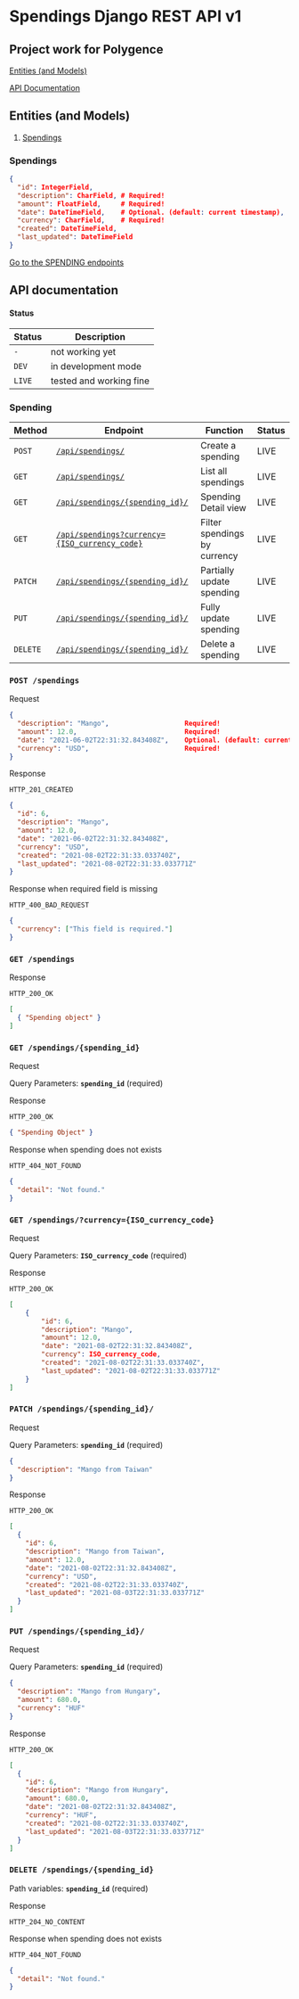 # Spendings Django REST API v1

## Project work for Polygence

[Entities (and Models)](#entities-and-models)

[API Documentation](#api-documentation)

## Entities (and Models)

1. [Spendings](#spendings)

### Spendings

```json
{
  "id": IntegerField,
  "description": CharField, # Required!
  "amount": FloatField,     # Required!
  "date": DateTimeField,    # Optional. (default: current timestamp),
  "currency": CharField,    # Required!
  "created": DateTimeField,
  "last_updated": DateTimeField
}
```

[Go to the SPENDING endpoints](#spending)

## API documentation

#### Status

| Status | Description             |
| ------ | ----------------------- |
| `-`    | not working yet         |
| `DEV`  | in development mode     |
| `LIVE` | tested and working fine |

### Spending

| Method   | Endpoint                                                                                 | Function                     | Status |
| -------- | ---------------------------------------------------------------------------------------- | ---------------------------- | ------ |
| `POST`   | [`/api/spendings/`](#post-spendings)                                                     | Create a spending            | LIVE   |
| `GET`    | [`/api/spendings/`](#get-spendings)                                                      | List all spendings           | LIVE   |
| `GET`    | [`/api/spendings/{spending_id}/`](#get-spendingsspending_id)                             | Spending Detail view         | LIVE   |
| `GET`    | [`/api/spendings?currency={ISO_currency_code}`](#get-spendingscurrencyiso_currency_code) | Filter spendings by currency | LIVE   |
| `PATCH`  | [`/api/spendings/{spending_id}/`](#patch-spendingsspending_id)                           | Partially update spending    | LIVE   |
| `PUT`    | [`/api/spendings/{spending_id}/`](#put-spendingsspending_id)                             | Fully update spending        | LIVE   |
| `DELETE` | [`/api/spendings/{spending_id}/`](#delete-spendingsspending_id)                          | Delete a spending            | LIVE   |

### `POST /spendings`

Request

```json
{
  "description": "Mango",                   Required!
  "amount": 12.0,                           Required!
  "date": "2021-06-02T22:31:32.843408Z",    Optional. (default: current timestamp),
  "currency": "USD",                        Required!
}
```

Response

`HTTP_201_CREATED`

```json
{
  "id": 6,
  "description": "Mango",
  "amount": 12.0,
  "date": "2021-06-02T22:31:32.843408Z",
  "currency": "USD",
  "created": "2021-08-02T22:31:33.033740Z",
  "last_updated": "2021-08-02T22:31:33.033771Z"
}
```

Response when required field is missing

`HTTP_400_BAD_REQUEST`

```json
{
  "currency": ["This field is required."]
}
```

### `GET /spendings`

Response

`HTTP_200_OK`

```json
[
  { "Spending object" }
]
```

### `GET /spendings/{spending_id}`

Request

Query Parameters: **`spending_id`** (required)

Response

`HTTP_200_OK`

```json
{ "Spending Object" }
```

Response when spending does not exists

`HTTP_404_NOT_FOUND`

```json
{
  "detail": "Not found."
}
```

### `GET /spendings/?currency={ISO_currency_code}`

Request

Query Parameters: **`ISO_currency_code`** (required)

Response

`HTTP_200_OK`

```json
[
    {
        "id": 6,
        "description": "Mango",
        "amount": 12.0,
        "date": "2021-08-02T22:31:32.843408Z",
        "currency": ISO_currency_code,
        "created": "2021-08-02T22:31:33.033740Z",
        "last_updated": "2021-08-02T22:31:33.033771Z"
    }
]
```

### `PATCH /spendings/{spending_id}/`

Request

Query Parameters: **`spending_id`** (required)

```json
{
  "description": "Mango from Taiwan"
}
```

Response

`HTTP_200_OK`

```json
[
  {
    "id": 6,
    "description": "Mango from Taiwan",
    "amount": 12.0,
    "date": "2021-08-02T22:31:32.843408Z",
    "currency": "USD",
    "created": "2021-08-02T22:31:33.033740Z",
    "last_updated": "2021-08-03T22:31:33.033771Z"
  }
]
```

### `PUT /spendings/{spending_id}/`

Request

Query Parameters: **`spending_id`** (required)

```json
{
  "description": "Mango from Hungary",
  "amount": 680.0,
  "currency": "HUF"
}
```

Response

`HTTP_200_OK`

```json
[
  {
    "id": 6,
    "description": "Mango from Hungary",
    "amount": 680.0,
    "date": "2021-08-02T22:31:32.843408Z",
    "currency": "HUF",
    "created": "2021-08-02T22:31:33.033740Z",
    "last_updated": "2021-08-03T22:31:33.033771Z"
  }
]
```

### `DELETE /spendings/{spending_id}`

Path variables: **`spending_id`** (required)

Response

`HTTP_204_NO_CONTENT`

Response when spending does not exists

`HTTP_404_NOT_FOUND`

```json
{
  "detail": "Not found."
}
```
